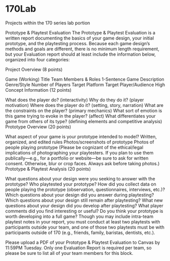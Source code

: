 # 170Lab
Projects within the 170 series lab portion

Prototype & Playtest Evaluation
The Prototype & Playtest Evaluation is a written report documenting the basics of your game design, your initial prototype, and the playtesting process. Because each game design’s methods and goals are different, there is no minimum length requirement, but your Evaluation report should at least include the information below, organized into four categories:

Project Overview (8 points)

Game (Working) Title
Team Members & Roles
1-Sentence Game Description
Genre/Style
Number of Players
Target Platform
Target Player/Audience
High Concept Information (12 points)

What does the player do? (interactivity)
Why do they do it? (player motivation)
Where does the player do it? (setting, story, narration)
What are the constraints on the player? (primary mechanics)
What sort of emotion is this game trying to evoke in the player? (affect)
What differentiates your game from others of its type? (defining elements and competitive analysis)
Prototype Overview (20 points)

What aspect of your game is your prototype intended to model?
Written, organized, and edited rules
Photos/screenshots of prototype
Photos of people playing prototype (Please be cognizant of the ethical/legal implications of photographing your playtesters. If you plan to use them publically—e.g., for a portfolio or website—be sure to ask for written consent. Otherwise, blur or crop faces. Always ask before taking photos.)
Prototype & Playtest Analysis (20 points)

What questions about your design were you seeking to answer with the prototype?
Who playtested your prototype?
How did you collect data on people playing the prototype (observation, questionnaires, interviews, etc.)?
Which questions about your design did you answer during playtesting?  
Which questions about your design still remain after playtesting?
What new questions about your design did you develop after playtesting?
What player comments did you find interesting or useful?
Do you think your prototype is worth developing into a full game?
Though you may include intra-team playtest notes in your report, you must conduct at least two playtests with participants outside your team, and one of those two playtests must be with participants outside of 170 (e.g., friends, family, baristas, dentists, etc.).

Please upload a PDF of your Prototype & Playtest Evaluation to Canvas by 11:59PM Tuesday. Only one Evaluation Report is required per team, so please be sure to list all of your team members for this block.